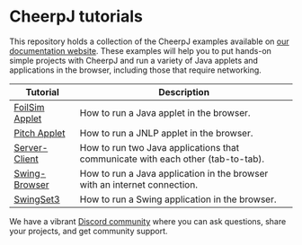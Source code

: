 # CheerpJ tutorials

This repository holds a collection of the CheerpJ examples available on [our documentation website](https://labs.leaningtech.com/cheerpj3/examples). These examples will help you to put hands-on simple projects with CheerpJ and run a variety of Java applets and applications in the browser, including those that require networking. 



| Tutorial      | Description |
| ----------- | ----------- |
| [FoilSim Applet](https://labs.leaningtech.com/cheerpj3/examples/applet) | How to run a Java applet in the browser. |
| [Pitch Applet](https://labs.leaningtech.com/cheerpj3/examples/jnlp#jnlp-applet-pitch)   | How to run a JNLP applet in the browser.      |
| [Server-Client](https://labs.leaningtech.com/cheerpj3/examples/serverclient)   | How to run two Java applications that communicate with each other (tab-to-tab).|
| [Swing-Browser](https://labs.leaningtech.com/cheerpj3/examples/java-browser)   | How to run a Java application in the browser with an internet connection.      |
| [SwingSet3](https://labs.leaningtech.com/cheerpj3/examples/swingset3)   | How to run a Swing application in the browser.       |

We have a vibrant [Discord community](https://discord.com/invite/qBMHpK9Kqv) where you can ask questions, share your projects, and get community support.
